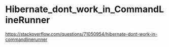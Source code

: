 # Hibernate_dont_work_in_CommandLineRunner

https://stackoverflow.com/questions/71050954/hibernate-dont-work-in-commandlinerunner

